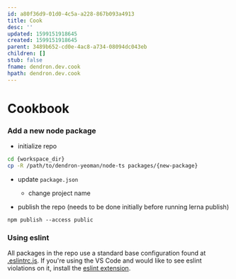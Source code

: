 ```yaml
---
id: a80f36d9-01d0-4c5a-a228-867b093a4913
title: Cook
desc: ''
updated: 1599151918645
created: 1599151918645
parent: 3489b652-cd0e-4ac8-a734-08094dc043eb
children: []
stub: false
fname: dendron.dev.cook
hpath: dendron.dev.cook
---
```

# Cookbook

### Add a new node package

- initialize repo

```sh
cd {workspace_dir}
cp -R /path/to/dendron-yeoman/node-ts packages/{new-package}
```

- update `package.json`

  - change project name

- publish the repo (needs to be done initially before running lerna publish)

```
npm publish --access public
```

### Using eslint

All packages in the repo use a standard base configuration found at [.eslintrc.js](.eslintrc.js). If you're using the VS Code and would like to see eslint violations on it, install the [eslint extension](https://marketplace.visualstudio.com/items?itemName=dbaeumer.vscode-eslint).
